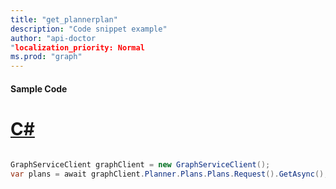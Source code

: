 ```yaml
---
title: "get_plannerplan"
description: "Code snippet example" 
author: "api-doctor
"localization_priority: Normal
ms.prod: "graph"
--- 
```

#### Sample Code
# [C#](#tab/Csharp)

```C#

GraphServiceClient graphClient = new GraphServiceClient();
var plans = await graphClient.Planner.Plans.Plans.Request().GetAsync();

```
